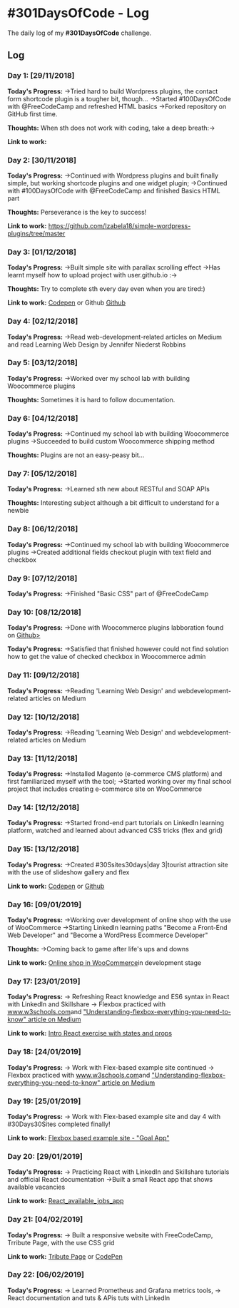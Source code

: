 # #301DaysOfCode - Log
The daily log of my **#301DaysOfCode** challenge.

## Log

### Day 1: [29/11/2018]

**Today's Progress:**
->Tried hard to build Wordpress plugins, the contact form shortcode plugin is a tougher bit, though...
->Started #100DaysOfCode with @FreeCodeCamp and refreshed HTML basics
->Forked repository on GitHub first time.

**Thoughts:**
When sth does not work with coding, take a deep breath:->

**Link to work:**

### Day 2: [30/11/2018]

**Today's Progress:**
->Continued with  Wordpress plugins and built finally simple, but working shortcode plugins and one widget plugin;
->Continued with #100DaysOfCode with @FreeCodeCamp  and finished Basics HTML part


**Thoughts:**
Perseverance is the key to success!

**Link to work:**
https://github.com/Izabela18/simple-wordpress-plugins/tree/master

### Day 3: [01/12/2018]

**Today's Progress:**
->Built simple site with parallax scrolling effect
->Has learnt myself how to upload project with user.github.io :->

**Thoughts:**
Try to complete sth every day even when you are tired:)

**Link to work:**
<a href="https://codepen.io/iza_n/full/VVgWNm/">Codepen</a> or Github <a href="https://izabela18.github.io/parallax">Github</a>

### Day 4: [02/12/2018]

**Today's Progress:**
->Read web-development-related articles on Medium and read Learning Web Design by Jennifer Niederst Robbins

### Day 5: [03/12/2018]

**Today's Progress:**
->Worked over my school lab with building Woocommerce plugins

**Thoughts:**
Sometimes it is hard to follow documentation.

### Day 6: [04/12/2018]

**Today's Progress:**
->Continued my school lab with building Woocommerce plugins
->Succeeded to build custom Woocommerce shipping method

**Thoughts:**
Plugins are not an easy-peasy bit...

### Day 7: [05/12/2018]

**Today's Progress:**
->Learned sth new about RESTful and SOAP APIs

**Thoughts:**
Interesting subject although a bit difficult to understand for a newbie

### Day 8: [06/12/2018]

**Today's Progress:**
->Continued my school lab with building Woocommerce plugins
->Created additional  fields checkout plugin with text field and checkbox

### Day 9: [07/12/2018]

**Today's Progress:**
->Finished "Basic CSS" part of @FreeCodeCamp

### Day 10: [08/12/2018]

**Today's Progress:**
->Done with Woocommerce plugins labboration found on <a href = "https://github.com/Izabela18/woocommerce-plugins"> Github></a>

**Today's Progress:**
->Satisfied that finished however could not find solution how to get the value of checked checkbox in Woocommerce admin

### Day 11: [09/12/2018]

**Today's Progress:**
->Reading 'Learning Web Design' and webdevelopment-related articles on Medium

### Day 12: [10/12/2018]

**Today's Progress:**
->Reading 'Learning Web Design' and webdevelopment-related articles on Medium

### Day 13: [11/12/2018]

**Today's Progress:**
->Installed Magento (e-commerce CMS platform) and first familiarized myself with the tool;
->Started working over my final school project that includes creating e-commerce site on WooCommerce

### Day 14: [12/12/2018]

**Today's Progress:**
->Started frond-end part tutorials on LinkedIn learning platform, watched and learned about advanced CSS tricks (flex and grid)

### Day 15: [13/12/2018]

**Today's Progress:**
->Created #30Ssites30days|day 3|tourist attraction site with the use of slideshow gallery and flex

**Link to work:**
<a href="https://codepen.io/iza_n/full/XommmB">Codepen</a> or <a href="https://izabela18.github.io/tourism">Github</a>

### Day 16: [09/01/2019]

**Today's Progress:**
->Working over development of online shop with the use of WooCommerce
->Starting LinkedIn learning paths "Become a Front-End Web Developer" and "Become a WordPress Ecommerce Developer"

**Thoughts:**
->Coming back to game after life's ups and downs

**Link to work:**
<a href="http://dev-cms2-labb4.pantheonsite.io/">Online shop in WooCommerce</a>in development stage

### Day 17: [23/01/2019]

**Today's Progress:**
-> Refreshing React knowledge and ES6 syntax in React with LinkedIn and Skillshare
-> Flexbox practiced with <a href="https://www.w3schools.com/css/css3_flexbox.asp#justify-content">www.w3schools.com</a>and <a href="https://medium.freecodecamp.org/understanding-flexbox-everything-you-need-to-know-b4013d4dc9af">"Understanding-flexbox-everything-you-need-to-know" article on Medium</a>

**Link to work:**
<a href="https://izabela18.github.io/react_refresh">Intro React exercise with states and props</a>

### Day 18: [24/01/2019]

**Today's Progress:**
-> Work with Flex-based example site continued
-> Flexbox practiced with <a href="https://www.w3schools.com/css/css3_flexbox.asp#justify-content">www.w3schools.com</a>and <a href="https://medium.freecodecamp.org/understanding-flexbox-everything-you-need-to-know-b4013d4dc9af">"Understanding-flexbox-everything-you-need-to-know" article on Medium</a>

### Day 19: [25/01/2019]

**Today's Progress:**
-> Work with Flex-based example site and day 4 with #30Days30Sites completed finally!

**Link to work:**
<a href="https://izabela18.github.io/flex">Flexbox based example site - "Goal App"</a>

### Day 20: [29/01/2019]

**Today's Progress:**
-> Practicing React with LinkedIn and Skillshare tutorials and official React documentation
->Built a small React app that shows available vacancies

**Link to work:**
<a href="https://github.com/Izabela18/React_available_jobs_app">React_available_jobs_app</a>

### Day 21: [04/02/2019]

**Today's Progress:**
-> Built a responsive website with FreeCodeCamp, Trribute Page, with the use CSS grid

**Link to work:**
<a href="https://izabela18.github.io/tribute">Tribute Page</a> or <a href="https://codepen.io/iza_n/pen/qgRMpz">CodePen</a>

### Day 22: [06/02/2019]

**Today's Progress:**
-> Learned Prometheus and Grafana metrics tools,
-> React documentation and tuts & APis tuts with LinkedIn
